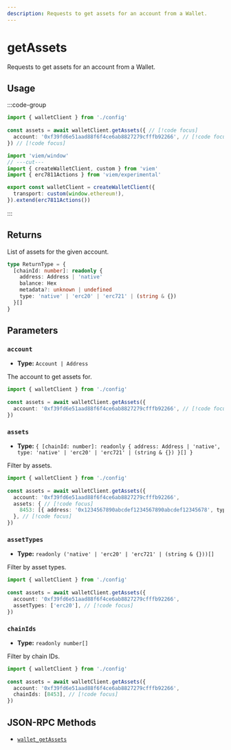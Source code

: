 ```yaml
---
description: Requests to get assets for an account from a Wallet.
---
```


# getAssets

Requests to get assets for an account from a Wallet.

## Usage

:::code-group

```ts twoslash [example.ts]
import { walletClient } from './config'
 
const assets = await walletClient.getAssets({ // [!code focus]
  account: '0xf39fd6e51aad88f6f4ce6ab8827279cfffb92266', // [!code focus]
}) // [!code focus]
```

```ts twoslash [config.ts] filename="config.ts"
import 'viem/window'
// ---cut---
import { createWalletClient, custom } from 'viem'
import { erc7811Actions } from 'viem/experimental'

export const walletClient = createWalletClient({
  transport: custom(window.ethereum!),
}).extend(erc7811Actions())
```

:::

## Returns

List of assets for the given account.

```ts
type ReturnType = {
  [chainId: number]: readonly {
    address: Address | 'native'
    balance: Hex
    metadata?: unknown | undefined
    type: 'native' | 'erc20' | 'erc721' | (string & {})
  }[]
}
```

## Parameters

### `account`

- **Type:** `Account | Address`

The account to get assets for.

```ts
import { walletClient } from './config'
 
const assets = await walletClient.getAssets({ 
  account: '0xf39fd6e51aad88f6f4ce6ab8827279cfffb92266', // [!code focus]
}) 
```

### `assets`

- **Type:** `{ [chainId: number]: readonly { address: Address | 'native', type: 'native' | 'erc20' | 'erc721' | (string & {}) }[] }`

Filter by assets.

```ts
import { walletClient } from './config'
 
const assets = await walletClient.getAssets({ 
  account: '0xf39fd6e51aad88f6f4ce6ab8827279cfffb92266',
  assets: { // [!code focus]
    8453: [{ address: '0x1234567890abcdef1234567890abcdef12345678', type: 'erc20' }], // [!code focus]
  }, // [!code focus]
}) 
```

### `assetTypes`

- **Type:** `readonly ('native' | 'erc20' | 'erc721' | (string & {}))[]`

Filter by asset types.

```ts
import { walletClient } from './config'
 
const assets = await walletClient.getAssets({ 
  account: '0xf39fd6e51aad88f6f4ce6ab8827279cfffb92266',
  assetTypes: ['erc20'], // [!code focus]
}) 
```

### `chainIds`

- **Type:** `readonly number[]`

Filter by chain IDs.

```ts
import { walletClient } from './config'
 
const assets = await walletClient.getAssets({ 
  account: '0xf39fd6e51aad88f6f4ce6ab8827279cfffb92266',
  chainIds: [8453], // [!code focus]
}) 
```

## JSON-RPC Methods

- [`wallet_getAssets`](https://github.com/ethereum/ERCs/blob/master/ERCS/erc-7811.md)
